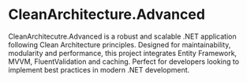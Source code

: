 # CleanArchitecture.Advanced
CleanArchitecutre.Advanced is a robust and scalable .NET application following Clean Architecture principles. Designed for maintainability, modularity and performance, this project integrates Entity Framework, MVVM, FluentValidation and caching. Perfect for developers looking to implement best practices in modern .NET development.
